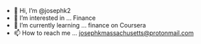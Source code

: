 - 👋 Hi, I’m @josephk2
- 👀 I’m interested in ... Finance
- 🌱 I’m currently learning ... finance on Coursera
- 📫 How to reach me ... josephkmassachusetts@protonmail.com

<!---
josephk2/josephk2 is a ✨ special ✨ repository because its `README.md` (this file) appears on your GitHub profile.
You can click the Preview link to take a look at your changes.
--->
